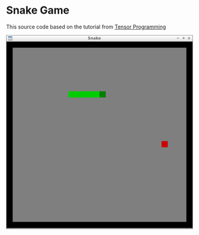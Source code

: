 # Snake Game
This source code based on the tutorial from [Tensor Programming](https://youtu.be/DnT_7M7L7vo) 

![Sname Game](./snake.png)